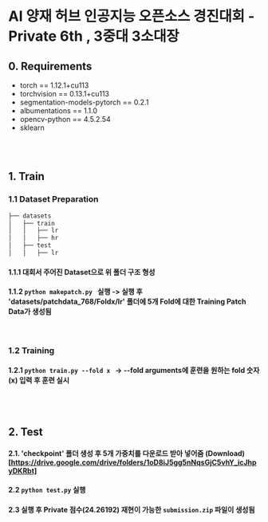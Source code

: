 # AI 양재 허브 인공지능 오픈소스 경진대회 - Private 6th , 3중대 3소대장


## 0. Requirements
- torch == 1.12.1+cu113
- torchvision == 0.13.1+cu113
- segmentation-models-pytorch == 0.2.1
- albumentations == 1.1.0
- opencv-python == 4.5.2.54
- sklearn


<br />
<br />

## 1. Train
### 1.1 Dataset Preparation

```bash
├── datasets
│   ├── train
│   │   ├── lr
│   │   ├── hr
│   ├── test
│   │   ├── lr
``` 

#### 1.1.1 대회서 주어진 Dataset으로 위 폴더 구조 형성
#### 1.1.2  ```python makepatch.py ``` 실행 -> 실행 후 'datasets/patchdata_768/Foldx/lr' 폴더에 5개 Fold에 대한 Training Patch Data가 생성됨

<br />

### 1.2 Training
#### 1.2.1 ```python train.py --fold x ``` -> --fold arguments에 훈련을 원하는 fold 숫자(x) 입력 후 훈련 실시


<br />
<br />


## 2. Test
#### 2.1. 'checkpoint' 폴더 생성 후 5개 가중치를 다운로드 받아 넣어줌 (Download)[https://drive.google.com/drive/folders/1oD8iJ5gg5nNqsGjC5vhY_icJhpyDKRbt]
#### 2.2 ```python test.py``` 실행
#### 2.3 실행 후 Private 점수(24.26192) 재현이 가능한 `submission.zip` 파일이 생성됨
